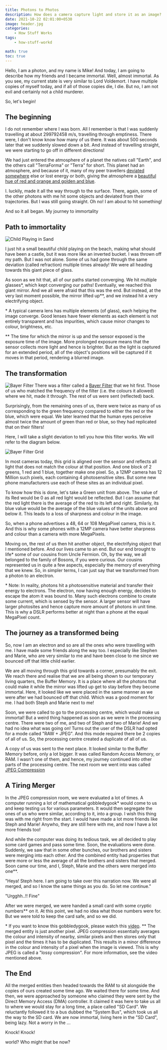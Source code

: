 ```yaml
---
title: Photons to Photos
description: How does a camera capture light and store it as an image?
date: 2021-10-22 02:01:00+0530
image: header.jpg
categories:
    - How Stuff Works
tags:
    - how-stuff-workd

math: true
toc: true
---
```


Hello, I am a photon, and my name is Mike! And today, I am going to describe how my friends and I became immortal. Well, almost immortal. As you see, my current state is very similar to Lord Voldemort. I have multiple copies of myself today, and if all of those copies die, I die. But no, I am not evil and certainly not a child murderer.

So, let's begin!

## The beginning

I do not remember where I was born. All I remember is that I was suddenly travelling at about 299792458 m/s, travelling through emptiness. There were, I don't know know how many of us there. It was about 500 seconds later that we suddenly slowed down a bit. And instead of travelling straight, we were starting to go off in different directions!

We had just entered the atmosphere of a planet the natives call "Earth", and the others call "TerraForma" or "Terra" for short. This planet had an atmosphere, and because of it, many of my peer travellers [deviated somewhere](https://www.youtube.com/watch?v=v5SuSB_93FM) else or lost energy or both, giving the atmosphere a [beautiful hue of red and orange and golden and blue](https://en.wikipedia.org/wiki/Golden_hour_(photography)).

I. luckily, made it all the way through to the surface. There, again, some of the other photons with me hit some objects and deviated from their trajectories. But I was still going straight. Oh no! I am about to hit something!

And so it all began. My journey to immortality

## Path to immortality

![Child Playing in Sand](child.jpg)

I just hit a small beautiful child playing on the beach, making what should have been a castle, but it was more like an inverted bucket. I was thrown off my path. But I was not alone. Some of us had gone through the same deviation (called refraction) multiple times already! We were all heading towards this giant piece of glass.

As soon as we hit that, all of our paths started converging. We hit multiple glasses*, which kept converging our paths! Eventually, we reached this giant mirror. And we all were afraid that this was the end. But instead, at the very last moment possible, the mirror lifted up**, and we instead hit a very electrifying object. 

\* A typical camera lens has multiple elements (of glass), each helping the image converge. Good lenses have fewer elements as each element is not entirely transparent and has impurities, which cause minor changes to colour, brightness, etc. 

** The time for which the mirror is up and the sensor exposed is the exposure time of the image. More prolonged exposure means that the sensor collects more light and hence is brighter. But as the light is captured for an extended period, all of the object's positions will be captured if it moves in that period, rendering a blurred image.

## The transformation

![Bayer Filter](bayer-filter.png)
There was a filter called a [Bayer Filter](https://en.wikipedia.org/wiki/Bayer_filter) that we hit first. Those of us who matched the frequency of the filter (i.e. the colours it allowed) where we hit, made it through. The rest of us were sent (reflected) back.

Surprisingly, from the remaining ones of us, there were twice as many of us corresponding to the green frequency compared to either the red or the blue, which were equal. We later learned that the human eyes perceive almost twice the amount of green than red or blue, so they had replicated that on their filters!

Here, I will take a slight deviation to tell you how this filter works. We will refer to the diagram below. 

![Bayer Filter Grid](bayer-filter-grid.png)

In most cameras today, this grid is aligned over the sensor and reflects all light that does not match the colour at that position. And one block of 2 greens, 1 red and 1 blue, together make one pixel. So, a 12MP camera has 12 Million such pixels, each containing 4 photosensitive sites. But some new phone manufacturers use each of these sites as an individual pixel.

To know how this is done, let's take a Green unit from above. The value of its Red would be 0 as all red light would be reflected. But I can assume that the red light there is the average of the red to its left and right. Similarly, its blue value would be the average of the blue values of the units above and below it. This leads to a loss of sharpness and colour in the image.

So, when a phone advertises a 48, 64 or 108 MegaPixel camera, this is it. And this is why some phones with a 12MP camera have better sharpness and colour than a camera with more MegaPixels.

Moving on, the rest of us then hit another object, the electrifying object that I mentioned before. And our lives came to an end. But our end brought to life* some of our cousins from Uncle Fermion. Oh, by the way, we all belonged to the family of Bosons, if you were curious.
Our cousins represented us in quite a few aspects, especially the memory of everything that we knew. So, in simpler terms, I can just say that we transformed from a photon to an electron.

\* Note: In reality, photons hit a photosensitive material and transfer their energy to electrons. The electron, now having enough energy, decides to escape the atom it was bound to. Many such electrons combine to create some current, which is sensed by the sensor. A larger sensor will have larger photosites and hence capture more amount of photons in unit time. This is why a DSLR performs better at night than a phone at the equal MegaPixel count.

## The journey as a transformed being

So, now I am an electron and so are all the ones who were travelling with me. I have made some friends along the way too. I especially like Stephen and Marie, who are very similar to me and have been close to me since we bounced off that little child earlier.

We are all moving through this grid towards a corner, presumably the exit. We reach there and realise that we are all being shown to our temporary living quarters, the Buffer Memory. It is a place where all the photons that could make it while the mirror was lifted up get to stay before they become immortal. Here, it looked like we were placed in the same manner as we were after we had bounced off that child. Which was a good moment for me. I had both Steph and Marie next to me!

Soon, we were called to go to the processing centre, which would make us immortal! But a weird thing happened as soon as we were in the processing centre. There were two of me, and two of Steph and two of Marie! And we had no idea what was going on! Turns out the user of the DSLR had opted for a mode called "RAW + JPEG". And this mode required there be 2 copies of all of us. So, the processing centre created a duplicate of all of us.

A copy of us was sent to the next place. It looked similar to the Buffer Memory before, only a lot bigger. It was called Random Access Memory, or RAM. I wasn't one of them, and hence, my journey continued into other parts of the processing centre. The next room we went into was called [JPEG Compression](https://en.wikipedia.org/wiki/JPEG)

## A Tiring Merger

In the JPEG compression room, we were evaluated a lot of times. A computer running a lot of mathematical gobbledygook* would come to us and keep testing us for various parameters. It would then segregate the ones of us who were similar, according to it, into a group. I wish this thing was with me right from the start. I would have made a lot more friends like Steph and Marie! Anywho, they are still here with me, and now I have a lot more friends too!

And while the computer was doing its tedious task, we all decided to play some card games and pass some time. Soon, the evaluations were done. Suddenly, we saw that in some other bunches, our brothers and sisters were merging into each other. And the combined entity had properties that were more or less the average of all the brothers and sisters that merged. Soon came our time, and I, Steph, Marie and the others were merged into one**. 

"Heya! Steph here. I am going to take over this narration now. We were all merged, and so I know the same things as you do. So let me continue."

"Urgghh..!! Fine"

After we were merged, we were handed a small card with some cryptic numbers** on it. At this point, we had no idea what those numbers were for. But we were told to keep the card safe, and so we did.

\* If you want to know this gobbledygook, please watch this [video](https://www.youtube.com/watch?v=Q2aEzeMDHMA).
** The merged entity is just another pixel. JPEG compression essentially averages the colour and intensity of nearby, similar pixels and then stores only that pixel and the times it has to be duplicated. This results in a minor difference in the colour and intensity of a pixel when the image is viewed. This is why JPEG is called a "lossy compression". For more information, see the video mentioned above.

## The End

All the merged entities then headed towards the RAM to sit alongside the copies of ours created some time ago. We waited there for some time. And then, we were approached by someone who claimed they were sent by the Direct Memory Access (DMA) controller. It claimed it was here to take us all to where we would stay for a long time, a place called "SD Card". We reluctantly followed it to a bus dubbed the "System Bus", which took us all the way to the SD card. We are now immortal, living here in the "SD Card", being lazy. Not a worry in the ...

Knock! Knock!

world? Who might that be now?
